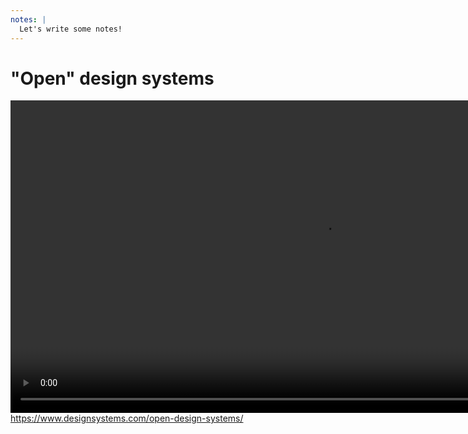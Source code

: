```yaml
---
notes: |
  Let's write some notes!
---
```


# "Open" design systems

<video controls autoplay loop muted playsinline style="height: 500px;" src="/images/open-design-systems.mov"></video>
https://www.designsystems.com/open-design-systems/
